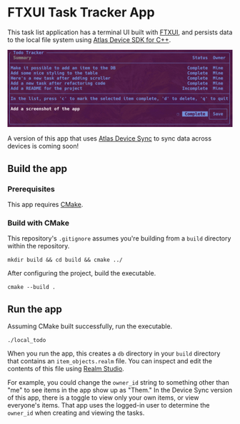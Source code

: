 # FTXUI Task Tracker App

This task list application has a terminal UI built with [FTXUI](https://github.com/ArthurSonzogni/FTXUI), and persists 
data to the local file system using [Atlas Device SDK for C++](https://www.mongodb.com/docs/realm/sdk/cpp/).

![Screenshot of Todo Tracker app with several todo items that are complete and one incomplete](assets/screenshot.png)

A version of this app that uses [Atlas Device Sync](https://www.mongodb.com/docs/atlas/app-services/sync/) to sync data 
across devices is coming soon!

## Build the app

### Prerequisites

This app requires [CMake](https://cmake.org/). 

### Build with CMake

This repository's `.gitignore` assumes you're building from a `build` directory within the repository.

```shell
mkdir build && cd build && cmake ../
```

After configuring the project, build the executable.

```shell
cmake --build .
```

## Run the app

Assuming CMake built successfully, run the executable.

```shell
./local_todo
```

When you run the app, this creates a `db` directory in your `build` directory that contains an `item_objects.realm` file.
You can inspect and edit the contents of this file using [Realm Studio](https://www.mongodb.com/docs/realm/studio/).

For example, you could change the `owner_id` string to something other than "me" to see items in the app show up as 
"Them." In the Device Sync version of this app, there is a toggle to view only your own items, or view everyone's 
items. That app uses the logged-in user to determine the `owner_id` when creating and viewing the tasks.